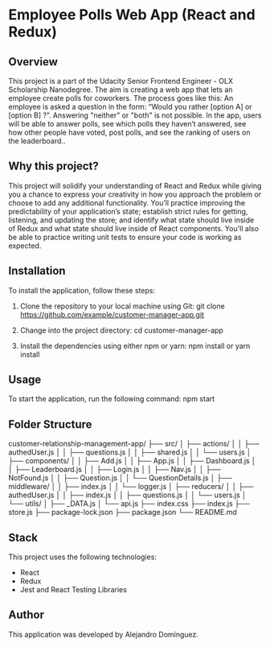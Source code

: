 # Employee Polls Web App (React and Redux)

## Overview

This project is a part of the Udacity Senior Frontend Engineer - OLX Scholarship Nanodegree. The aim is creating a web app that lets an employee create polls for coworkers. The process goes like this: An employee is asked a question in the form: “Would you rather [option A] or [option B] ?”. Answering "neither" or "both" is not possible. In the app, users will be able to answer polls, see which polls they haven’t answered, see how other people have voted, post polls, and see the ranking of users on the leaderboard..

## Why this project?

This project will solidify your understanding of React and Redux while giving you a chance to express your creativity in how you approach the problem or choose to add any additional functionality. You’ll practice improving the predictability of your application’s state; establish strict rules for getting, listening, and updating the store; and identify what state should live inside of Redux and what state should live inside of React components. You'll also be able to practice writing unit tests to ensure your code is working as expected.

## Installation

To install the application, follow these steps:

1. Clone the repository to your local machine using Git:
   git clone https://github.com/example/customer-manager-app.git

2. Change into the project directory:
   cd customer-manager-app

3. Install the dependencies using either npm or yarn:
   npm install
   or
   yarn install

## Usage

To start the application, run the following command:
npm start

## Folder Structure

customer-relationship-management-app/
├── src/
│ ├── actions/
│ │ ├── authedUser.js
│ │ ├── questions.js
│ │ ├── shared.js
│ │ └── users.js
│ ├── components/
│ │ ├── Add.js
│ │ ├── App.js
│ │ ├── Dashboard.js
│ │ ├── Leaderboard.js
│ │ ├── Login.js
│ │ ├── Nav.js
│ │ ├── NotFound.js
│ │ ├── Question.js
│ │ └── QuestionDetails.js
│ ├── middleware/
│ │ ├── index.js
│ │ └── logger.js
│ ├── reducers/
│ │ ├── authedUser.js
│ │ ├── index.js
│ │ ├── questions.js
│ │ └── users.js
│ └── utils/
│ ├── \_DATA.js
│ └── api.js
├── index.css
├── index.js
├── store.js
├── package-lock.json
├── package.json
└── README.md

## Stack

This project uses the following technologies:

- React
- Redux
- Jest and React Testing Libraries

## Author

This application was developed by Alejandro Domínguez.
